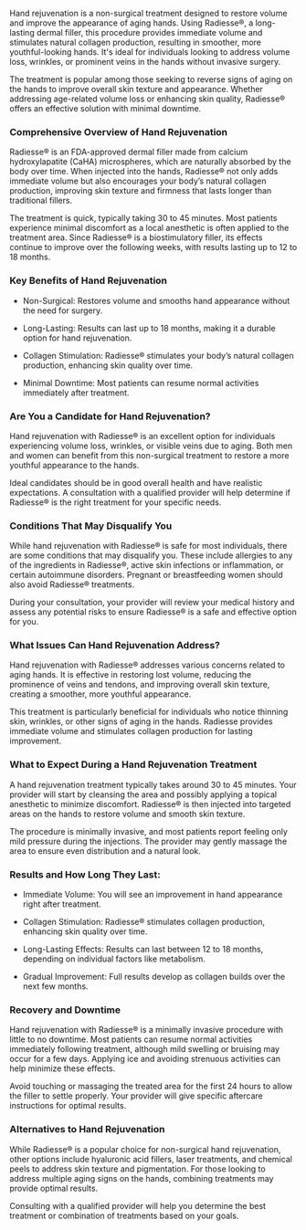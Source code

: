 <p class="services-details-two__text-2">
   Hand rejuvenation is a non-surgical treatment designed to restore volume and improve the appearance of aging hands. Using Radiesse®, a long-lasting dermal filler, this procedure provides immediate volume and stimulates natural collagen production, resulting in smoother, more youthful-looking hands. It's ideal for individuals looking to address volume loss, wrinkles, or prominent veins in the hands without invasive surgery.
</p>
<p class="services-details-two__text-2">
   The treatment is popular among those seeking to reverse signs of aging on the hands to improve overall skin texture and appearance. Whether addressing age-related volume loss or enhancing skin quality, Radiesse® offers an effective solution with minimal downtime.
</p>

<h3 class="services-details-two__title-2">
   Comprehensive Overview of Hand Rejuvenation
</h3>
<p class="services-details-two__text-2">
   Radiesse® is an FDA-approved dermal filler made from calcium hydroxylapatite (CaHA) microspheres, which are naturally absorbed by the body over time. When injected into the hands, Radiesse® not only adds immediate volume but also encourages your body’s natural collagen production, improving skin texture and firmness that lasts longer than traditional fillers.
</p>
<p class="services-details-two__text-2">
   The treatment is quick, typically taking 30 to 45 minutes. Most patients experience minimal discomfort as a local anesthetic is often applied to the treatment area. Since Radiesse® is a biostimulatory filler, its effects continue to improve over the following weeks, with results lasting up to 12 to 18 months.
</p>

<h3 class="services-details-two__title-2">
   Key Benefits of Hand Rejuvenation
</h3>
<ul class="services-details-two__points list-unstyled list-service">
   <li>
       <div class="icon">
           <span class="fa fa-check"></span>
       </div>
       <div class="text">
           <p>Non-Surgical: Restores volume and smooths hand appearance without the need for surgery.</p>
       </div>
   </li>
   <li>
       <div class="icon">
           <span class="fa fa-check"></span>
       </div>
       <div class="text">
           <p>Long-Lasting: Results can last up to 18 months, making it a durable option for hand rejuvenation.</p>
       </div>
   </li>
   <li>
       <div class="icon">
           <span class="fa fa-check"></span>
       </div>
       <div class="text">
           <p>Collagen Stimulation: Radiesse® stimulates your body’s natural collagen production, enhancing skin quality over time.</p>
       </div>
   </li>
   <li>
       <div class="icon">
           <span class="fa fa-check"></span>
       </div>
       <div class="text">
           <p>Minimal Downtime: Most patients can resume normal activities immediately after treatment.</p>
       </div>
   </li>
</ul>

<h3 class="services-details-two__title-2">
   Are You a Candidate for Hand Rejuvenation?
</h3>
<p class="services-details-two__text-2">
   Hand rejuvenation with Radiesse® is an excellent option for individuals experiencing volume loss, wrinkles, or visible veins due to aging. Both men and women can benefit from this non-surgical treatment to restore a more youthful appearance to the hands.
</p>
<p class="services-details-two__text-2">
   Ideal candidates should be in good overall health and have realistic expectations. A consultation with a qualified provider will help determine if Radiesse® is the right treatment for your specific needs.
</p>

<h3 class="services-details-two__title-2">
   Conditions That May Disqualify You
</h3>
<p class="services-details-two__text-2">
   While hand rejuvenation with Radiesse® is safe for most individuals, there are some conditions that may disqualify you. These include allergies to any of the ingredients in Radiesse®, active skin infections or inflammation, or certain autoimmune disorders. Pregnant or breastfeeding women should also avoid Radiesse® treatments.
</p>
<p class="services-details-two__text-2">
   During your consultation, your provider will review your medical history and assess any potential risks to ensure Radiesse® is a safe and effective option for you.
</p>

<h3 class="services-details-two__title-2">
   What Issues Can Hand Rejuvenation Address?
</h3>
<p class="services-details-two__text-2">
   Hand rejuvenation with Radiesse® addresses various concerns related to aging hands. It is effective in restoring lost volume, reducing the prominence of veins and tendons, and improving overall skin texture, creating a smoother, more youthful appearance.
</p>
<p class="services-details-two__text-2">
   This treatment is particularly beneficial for individuals who notice thinning skin, wrinkles, or other signs of aging in the hands. Radiesse provides immediate volume and stimulates collagen production for lasting improvement.
</p>

<h3 class="services-details-two__title-2">
   What to Expect During a Hand Rejuvenation Treatment
</h3>
<p class="services-details-two__text-2">
   A hand rejuvenation treatment typically takes around 30 to 45 minutes. Your provider will start by cleansing the area and possibly applying a topical anesthetic to minimize discomfort. Radiesse® is then injected into targeted areas on the hands to restore volume and smooth skin texture.
</p>
<p class="services-details-two__text-2">
   The procedure is minimally invasive, and most patients report feeling only mild pressure during the injections. The provider may gently massage the area to ensure even distribution and a natural look.
</p>

<h3 class="services-details-two__title-2">
   Results and How Long They Last:
</h3>
<ul class="services-details-two__points list-unstyled list-service">
   <li>
       <div class="icon">
           <span class="fa fa-check"></span>
       </div>
       <div class="text">
           <p>Immediate Volume: You will see an improvement in hand appearance right after treatment.</p>
       </div>
   </li>
   <li>
       <div class="icon">
           <span class="fa fa-check"></span>
       </div>
       <div class="text">
           <p>Collagen Stimulation: Radiesse® stimulates collagen production, enhancing skin quality over time.</p>
       </div>
   </li>
   <li>
       <div class="icon">
           <span class="fa fa-check"></span>
       </div>
       <div class="text">
           <p>Long-Lasting Effects: Results can last between 12 to 18 months, depending on individual factors like metabolism.</p>
       </div>
   </li>
   <li>
       <div class="icon">
           <span class="fa fa-check"></span>
       </div>
       <div class="text">
           <p>Gradual Improvement: Full results develop as collagen builds over the next few months.</p>
       </div>
   </li>
</ul>

<h3 class="services-details-two__title-2">
   Recovery and Downtime
</h3>
<p class="services-details-two__text-2">
   Hand rejuvenation with Radiesse® is a minimally invasive procedure with little to no downtime. Most patients can resume normal activities immediately following treatment, although mild swelling or bruising may occur for a few days. Applying ice and avoiding strenuous activities can help minimize these effects.
</p>
<p class="services-details-two__text-2">
   Avoid touching or massaging the treated area for the first 24 hours to allow the filler to settle properly. Your provider will give specific aftercare instructions for optimal results.
</p>

<h3 class="services-details-two__title-2">
   Alternatives to Hand Rejuvenation
</h3>
<p class="services-details-two__text-2">
   While Radiesse® is a popular choice for non-surgical hand rejuvenation, other options include hyaluronic acid fillers, laser treatments, and chemical peels to address skin texture and pigmentation. For those looking to address multiple aging signs on the hands, combining treatments may provide optimal results.
</p>
<p class="services-details-two__text-2">
   Consulting with a qualified provider will help you determine the best treatment or combination of treatments based on your goals.
</p>
